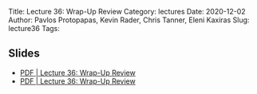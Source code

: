 Title: Lecture 36: Wrap-Up Review
Category: lectures
Date: 2020-12-02
Author: Pavlos Protopapas, Kevin Rader, Chris Tanner, Eleni Kaxiras
Slug: lecture36
Tags: 


## Slides
- [PDF | Lecture 36: Wrap-Up Review]({attach}slides/Lecture36_Review.pdf)
- [PDF | Lecture 36: Wrap-Up Review]({attach}slides/Lecture36_Review.pptx)
